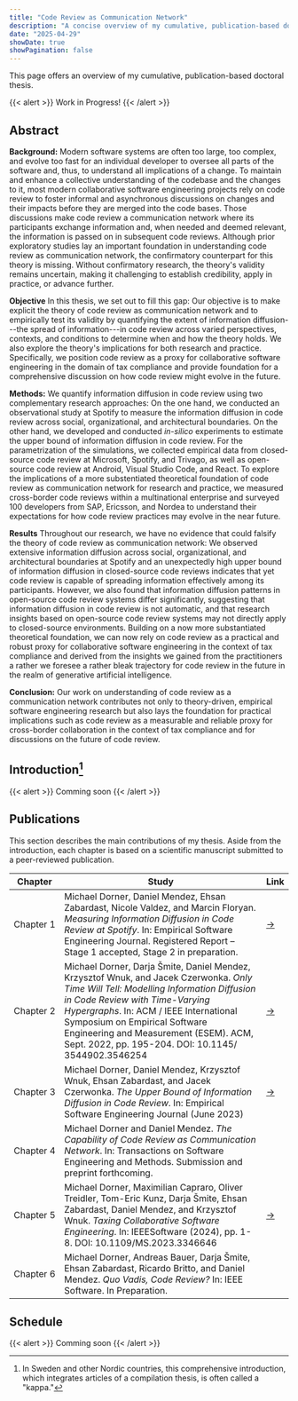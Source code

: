 ```yaml
---
title: "Code Review as Communication Network"
description: "A concise overview of my cumulative, publication-based doctoral thesis on code review as communication network"
date: "2025-04-29"
showDate: true
showPagination: false
---
```


This page offers an overview of my cumulative, publication-based doctoral thesis.

{{< alert >}}
Work in Progress!
{{< /alert >}}

## Abstract

**Background:** Modern software systems are often too large, too complex, and evolve too fast for an individual developer to oversee all parts of the software and, thus, to understand all implications of a change. To maintain and enhance a collective understanding of the codebase and the changes to it, most modern collaborative software engineering projects rely on code review to foster informal and asynchronous discussions on changes and their impacts before they are merged into the code bases. Those discussions make code review a communication network where its participants exchange information and, when needed and deemed relevant, the information is passed on in subsequent code reviews. Although prior exploratory studies lay an important foundation in understanding code review as communication network, the confirmatory counterpart for this theory is missing. Without confirmatory research, the theory's validity remains uncertain, making it challenging to establish credibility, apply in practice, or advance further.

**Objective** In this thesis, we set out to fill this gap: Our objective is to make explicit the theory of code review as communication network and to empirically  test its validity by quantifying the extent of information diffusion---the spread of information---in code review across varied perspectives, contexts, and conditions to determine when and how the theory holds. We also explore the theory's implications for both research and practice. Specifically, we position code review as a proxy for collaborative software engineering in the domain of tax compliance and provide foundation for a comprehensive discussion on how code review might evolve in the future.

**Methods:** We quantify information diffusion in code review using two complementary research approaches: On the one hand, we conducted an observational study at Spotify to measure the information diffusion in code review across social, organizational, and architectural boundaries. On the other hand, we developed and conducted _in-silico_ experiments to estimate the upper bound of information diffusion in code review. For the parametrization of the simulations, we collected empirical data from closed-source code review at Microsoft, Spotify, and Trivago, as well as open-source code review at Android, Visual Studio Code, and React. To explore the implications of a more substentiated theoretical foundation of code review as communication network for research and practice, we measured cross-border code reviews within a multinational enterprise and surveyed 100 developers from SAP, Ericsson, and Nordea to understand their expectations for how code review practices may evolve in the near future.

**Results** Throughout our research, we have no evidence that could falsify the theory of code review as communication network: We observed extensive information diffusion across social, organizational, and architectural boundaries at Spotify and an unexpectedly high upper bound of information diffusion in closed-source code reviews indicates that yet code review is capable of spreading information effectively among its participants. However, we also found that information diffusion patterns in open-source code review systems differ significantly, suggesting that information diffusion in code review is not automatic, and that research insights based on open-source code review systems may not directly apply to closed-source environments. Building on a now more substantiated theoretical foundation, we can now rely on code review as a practical and robust proxy for collaborative software engineering in the context of tax compliance and derived from the insights we gained from the practitioners a rather we foresee a rather bleak trajectory for code review in the future in the realm of generative artificial intelligence.

**Conclusion:** Our work on understanding of code review as a communication network contributes not only to theory-driven, empirical software engineering research but also lays the foundation for practical implications such as code review as a measurable and reliable proxy for cross-border collaboration in the context of tax compliance and for discussions on the future of code review.

## Introduction[^1]

[^1]: In Sweden and other Nordic countries, this comprehensive introduction, which integrates articles of a compilation thesis, is often called a "kappa."

{{< alert >}}
Comming soon
{{< /alert >}}

## Publications

This section describes the main contributions of my thesis. Aside from the introduction, each chapter is based on a scientific manuscript submitted to a peer-reviewed publication.

| Chapter | Study | Link |
|---|---|---|
| Chapter&nbsp;1 | Michael Dorner, Daniel Mendez, Ehsan Zabardast, Nicole Valdez, and Marcin Floryan. _Measuring Information Diffusion in Code Review at Spotify_. In: Empirical Software Engineering Journal. Registered Report – Stage 1 accepted, Stage 2 in preparation. | <a href="/publications/measuring-information-diffusion-in-code-review-at-spotify/" target="_blank" rel="noopener">→</a> |
| Chapter&nbsp;2 | Michael Dorner, Darja Šmite, Daniel Mendez, Krzysztof Wnuk, and Jacek Czerwonka. _Only Time Will Tell: Modelling Information Diffusion in Code Review with Time-Varying Hypergraphs_. In: ACM / IEEE International Symposium on Empirical Software Engineering and Measurement (ESEM). ACM, Sept. 2022, pp. 195-204. DOI: 10.1145/ 3544902.3546254 | <a href="/publications/only-time-will-tell/" target="_blank" rel="noopener">→</a> |
| Chapter&nbsp;3 | Michael Dorner, Daniel Mendez, Krzysztof Wnuk, Ehsan Zabardast, and Jacek Czerwonka. _The Upper Bound of Information Diffusion in Code Review_. In: Empirical Software Engineering Journal (June 2023) | <a href="/publications/upper-bound-of-information-diffusion-in-code-review/" target="_blank" rel="noopener">→</a> |
| Chapter&nbsp;4 | Michael Dorner and Daniel Mendez. _The Capability of Code Review as Communication Network_. In: Transactions on Software Engineering and Methods. Submission and preprint forthcoming. | []() |
| Chapter&nbsp;5 | Michael Dorner, Maximilian Capraro, Oliver Treidler, Tom-Eric Kunz, Darja Šmite, Ehsan Zabardast, Daniel Mendez, and Krzysztof Wnuk. _Taxing Collaborative Software Engineering_. In: IEEESoftware (2024), pp. 1-8. DOI: 10.1109/MS.2023.3346646 | <a href="/publications/taxing-collaborative-software-engineering/" target="_blank" rel="noopener">→</a> |
| Chapter&nbsp;6 | Michael Dorner, Andreas Bauer, Darja Šmite, Ehsan Zabardast, Ricardo Britto, and Daniel Mendez. _Quo Vadis, Code Review?_ In: IEEE Software. In Preparation. | []() |

## Schedule

{{< alert >}}
Comming soon
{{< /alert >}}
